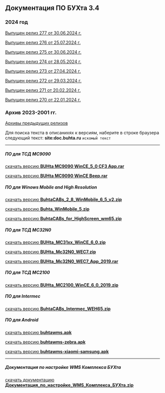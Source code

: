 ## Документация ПО БУХта 3.4

### 2024 год
[Выпущен релиз 277 от 30.06.2024 г.](releases/277/277.md)

[Выпущен релиз 276 от 25.07.2024 г.](releases/276/276.md)

[Выпущен релиз 275 от 30.06.2024 г.](releases/275/275.md)

[Выпущен релиз 274 от 28.05.2024 г.](releases/274/274.md)

[Выпущен релиз 273 от 27.04.2024 г.](releases/273/273.md)

[Выпущен релиз 272 от 29.03.2024 г.](releases/272/272.md)

[Выпущен релиз 271 от 20.02.2024 г.](releases/271/271.md)

[Выпущен релиз 270 от 22.01.2024 г.](releases/270/270.md)

### Архив 2023-2001 гг.
[Архивы предыдущих релизов](ArchiveReleases.md)

>
Для поиска текста в описанихях к версиям, наберите в строке браузера
следующий текст:
__site:doc.buhta.ru__ ```искомый текст```

-------
##### ПО для ТСД MC9090
>
[скачать версию **BUHta MC9090 WinCE_5_0 CF3 App.rar**](BUHta_MC9090_WinCE_5_0_CF3_App.rar)
>
[скачать версию **BUHta MC9090 WinCE Beep.rar**](BUHta_MC9090_WinCE_Beep.rar)

##### ПО для Winows Mobile and High Resolution
[скачать версию **BuhtaCABs_2_8_WinMobile_6_5_v2.zip**](BuhtaCABs_2_8_WinMobile_6_5_v2.zip)

[скачать версию **Buhta_WinMobile_5.zip**](Buhta_WinMobile_5.zip)

[скачать версию **BuhtaCABs_for_HighScreen_wm65.zip**](BuhtaCABs_for_HighScreen_wm65.zip)

##### ПО для ТСД MC32N0
>
[скачать версию **BUHta_MC31xx_WinCE_6_0.zip**](BUHta_MC31xx_WinCE_6_0.zip)
>
[скачать версию **BUHta_Mc32N0_WEC7.zip**](BUHta_Mc32N0_WEC7.zip)
>
[скачать версию **BUHta_Mc32N0_WEC7_App_2019.rar**](BUHta_Mc32N0_WEC7_App_2019.rar)

##### ПО для ТСД MC2100
>
[скачать версию **BUHta_MC2100_WinCE_6_0_2019.zip**](BUHta_MC2100_WinCE_6_0_2019.zip)

##### ПО для Intermec
>
[скачать версию **BuhtaCABs_Intermec_WEH65.zip**](BuhtaCABs_Intermec_WEH65.zip)

##### ПО для Android
>
[скачать версию **buhtawms.apk**](buhtawms.apk) 
>
[скачать версию **buhtawms-zebra.apk**](buhtawms-zebra.apk)
>
[скачать версию **buhtawms-xiaomi-samsung.apk**](buhtawms-xiaomi-samsung.apk)

--------
##### Документация по настройке WMS Комплекса БУХта
[скачать документацию **Документация_по_настройке_WMS_Комплекса_БУХта.zip**](Документация_по_настройке_WMS_Комплекса_БУХта.zip)